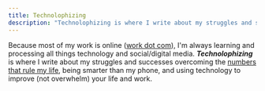 ```yaml
---
title: Technolophizing
description: "Technolophizing is where I write about my struggles and successes overcoming the numbers that rule my life, being smarter than my phone, and using technology to improve (not overwhelm) your life and work."
---
```

<p>Because most of my work is online (<a href="/category/technolophizing/work-dot-com">work dot com</a>), I'm always learning and processing all things technology and social/digital media. <strong><em>Technolophizing</em></strong> is where I write about my struggles and successes overcoming the <a href="/numbers-rule-my-life/">numbers that rule my life</a>, being smarter than my phone, and  using technology to improve (not overwhelm) your life and work.</p>